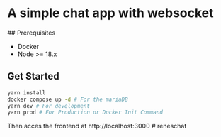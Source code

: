 # A simple chat app with websocket

## Prerequisites
- Docker
- Node >= 18.x

## Get Started
```bash
yarn install
docker compose up -d # For the mariaDB
yarn dev # For development
yarn prod # For Production or Docker Init Command
```
Then acces the frontend at http://localhost:3000
#   r e n e s c h a t  
 